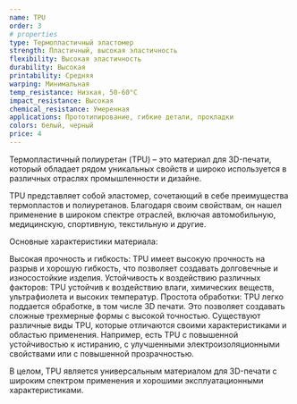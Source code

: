 ```yaml
---
name: TPU
order: 3
# properties
type: Термопластичный эластомер
strength: Пластичный, высокая эластичность
flexibility: Высокая эластичность
durability: Высокая
printability: Средняя
warping: Минимальная
temp_resistance: Низкая, 50-60°С
impact_resistance: Высокая
chemical_resistance: Умеренная
applications: Прототипирование, гибкие детали, прокладки
colors: белый, черный
price: 4
---
```


Термопластичный полиуретан (TPU) – это материал для 3D-печати, который обладает рядом уникальных свойств и широко используется в различных отраслях промышленности и дизайне.

TPU представляет собой эластомер, сочетающий в себе преимущества термопластов и полиуретанов. Благодаря своим свойствам, он нашел применение в широком спектре отраслей, включая автомобильную, медицинскую, спортивную, текстильную и другие.

Основные характеристики материала:

Высокая прочность и гибкость: TPU имеет высокую прочность на разрыв и хорошую гибкость, что позволяет создавать долговечные и износостойкие изделия.
Устойчивость к воздействию различных факторов: TPU устойчив к воздействию влаги, химических веществ, ультрафиолета и высоких температур.
Простота обработки: TPU легко поддается обработке, в том числе 3D печати. Это позволяет создавать сложные трехмерные формы с высокой точностью.
Существуют различные виды TPU, которые отличаются своими характеристиками и областью применения. Например, есть TPU с повышенной устойчивостью к истиранию, с улучшенными электроизоляционными свойствами или с повышенной прозрачностью.

В целом, TPU является универсальным материалом для 3D-печати с широким спектром применения и хорошими эксплуатационными характеристиками.
